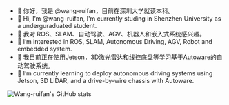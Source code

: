 - 👋 你好，我是 @wang-ruifan，目前在深圳大学就读本科。
- 👋 Hi, I’m @wang-ruifan, I'm currently studing in Shenzhen University as a underguraduated student.
- 👀 我对 ROS、SLAM、自动驾驶、AGV、机器人和嵌入式系统感兴趣。
- 👀 I’m interested in ROS, SLAM, Autonomous Driving, AGV, Robot and embedded system.
- 🌱 我目前正在使用Jetson，3D激光雷达和线控底盘等学习基于Autoware的自动驾驶系统。
- 🌱 I’m currently learning to deploy autonomous driving systems using Jetson, 3D LiDAR, and a drive-by-wire chassis with Autoware.

![Wang-ruifan's GitHub stats](https://github-readme-stats.vercel.app/api?username=wang-ruifan&count_private=true&show_icons=true&hide=contribs,prs)

